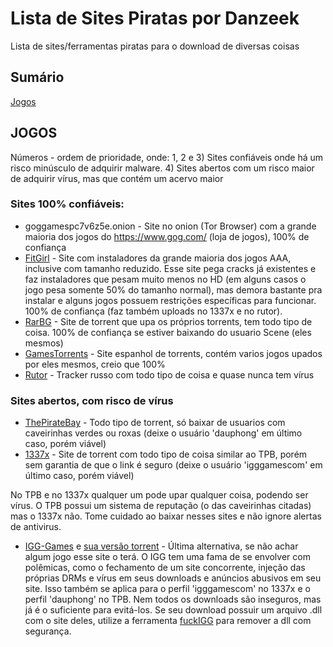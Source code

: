 # Lista de Sites Piratas por Danzeek
Lista de sites/ferramentas piratas para o download de diversas coisas

## Sumário
[Jogos](#jogos)

## JOGOS
Números - ordem de prioridade, onde:
1, 2 e 3) Sites confiáveis onde há um risco minúsculo de adquirir malware.
4) Sites abertos com um risco maior de adquirir vírus, mas que contém um acervo maior

### Sites 100% confiáveis:
- goggamespc7v6z5e.onion - Site no onion (Tor Browser) com a grande maioria dos jogos do https://www.gog.com/ (loja de jogos), 100% de confiança
- [FitGirl](http://fitgirl-repacks.site/) - Site com instaladores da grande maioria dos jogos AAA, inclusive com tamanho reduzido. Esse site pega cracks já existentes e faz instaladores que pesam muito menos no HD (em alguns casos o jogo pesa somente 50% do tamanho normal), mas demora bastante pra instalar e alguns jogos possuem restrições específicas para funcionar. 100% de confiança (faz também uploads no 1337x e no rutor).
- [RarBG](https://rarbg.to/index37.php) - Site de torrent que upa os próprios torrents, tem todo tipo de coisa. 100% de confiança se estiver baixando do usuario Scene (eles mesmos)
- [GamesTorrents](https://www.gamestorrents.io/) - Site espanhol de torrents, contém varios jogos upados por eles mesmos, creio que 100%
- [Rutor](http://rutor.info/) - Tracker russo com todo tipo de coisa e quase nunca tem vírus

### Sites abertos, com risco de vírus
- [ThePirateBay](https://thepiratebay.org/) - Todo tipo de torrent, só baixar de usuarios com caveirinhas verdes ou roxas (deixe o usuário 'dauphong' em último caso, porém viável)
- [1337x](https://1337x.to/) - Site de torrent com todo tipo de coisa similar ao TPB, porém sem garantia de que o link é seguro (deixe o usuário 'igggamescom' em último caso, porém viável)

No TPB e no 1337x qualquer um pode upar qualquer coisa, podendo ser vírus. O TPB possui um sistema de reputação (o das caveirinhas citadas) mas o 1337x não. Tome cuidado ao baixar nesses sites e não ignore alertas de antivirus.

- [IGG-Games](https://igg-games.com/) e [sua versão torrent](https://pcgamestorrents.com/) - Última alternativa, se não achar algum jogo esse site o terá. O IGG tem uma fama de se envolver com polêmicas, como o fechamento de um site concorrente, injeção das próprias DRMs e vírus em seus downloads e anúncios abusivos em seu site. Isso também se aplica para o perfil 'igggamescom' no 1337x e o perfil 'dauphong' no TPB. Nem todos os downloads são inseguros, mas já é o suficiente para evitá-los. Se seu download possuir um arquivo .dll com o site deles, utilize a ferramenta [fuckIGG](https://github.com/Pheeeeenom/fuckigg) para remover a dll com segurança.
